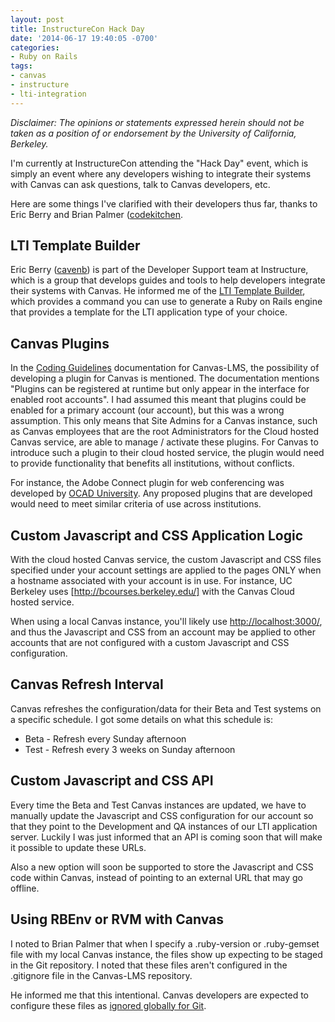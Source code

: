 ```yaml
---
layout: post
title: InstructureCon Hack Day
date: '2014-06-17 19:40:05 -0700'
categories:
- Ruby on Rails
tags:
- canvas
- instructure
- lti-integration
---
```


*Disclaimer: The opinions or statements expressed herein should not
be taken as a position of or endorsement by the University of California,
Berkeley.*

I'm currently at InstructureCon attending the "Hack Day" event, which is simply
an event where any developers wishing to integrate their systems with Canvas
can ask questions, talk to Canvas developers, etc.

Here are some things I've clarified with their developers thus far, thanks to
Eric Berry and Brian Palmer ([codekitchen](https://github.com/codekitchen).

## LTI Template Builder

Eric Berry ([cavenb](https://github.com/cavneb)) is part of the Developer
Support team at Instructure, which is a group that develops guides and tools
to help developers integrate their systems with Canvas. He informed me of the
[LTI Template Builder](http://lti-template-builder.herokuapp.com/), which
provides a command you can use to generate a Ruby on Rails engine that provides
a template for the LTI application type of your choice.

## Canvas Plugins

In the [Coding Guidelines] documentation for Canvas-LMS, the possibility of
developing a plugin for Canvas is mentioned. The documentation mentions
"Plugins can be registered at runtime but only appear in the interface for
enabled root accounts". I had assumed this meant that
plugins could be enabled for a primary account (our account), but this was a
wrong assumption. This only means that Site Admins for a Canvas instance, such
as Canvas employees that are the root Administrators for the Cloud hosted Canvas
service, are able to manage / activate these plugins. For Canvas to introduce
such a plugin to their cloud hosted service, the plugin would need to provide
functionality that benefits all institutions, without conflicts.

For instance, the Adobe Connect plugin for web conferencing was developed by
[OCAD University]. Any proposed plugins that are developed would need to meet
similar criteria of use across institutions.

[Coding Guidelines]: https://github.com/instructure/canvas-lms/wiki/Coding-Guidelines#enhancements-and-extensions
[OCAD University]: http://www.ocadu.ca/

## Custom Javascript and CSS Application Logic

With the cloud hosted Canvas service, the custom Javascript and CSS files
specified under your account settings are applied to the pages ONLY when a
hostname associated with your account is in use. For instance, UC Berkeley uses
[http://bcourses.berkeley.edu/] with the Canvas Cloud hosted service.

When using a local Canvas instance, you'll likely use [http://localhost:3000/],
and thus the Javascript and CSS from an account may be applied to other accounts
that are not configured with a custom Javascript and CSS configuration.

[http://bcourses.berkeley.edu/]: http://bcourses.berkeley.edu/
[http://localhost:3000/]: http://localhost:3000/

## Canvas Refresh Interval

Canvas refreshes the configuration/data for their Beta and Test systems on a
specific schedule. I got some details on what this schedule is:

* Beta - Refresh every Sunday afternoon
* Test - Refresh every 3 weeks on Sunday afternoon

## Custom Javascript and CSS API

Every time the Beta and Test Canvas instances are updated, we have to manually
update the Javascript and CSS configuration for our account so that they point
to the Development and QA instances of our LTI application server. Luckily I was
just informed that an API is coming soon that will make it possible to update
these URLs.

Also a new option will soon be supported to store the Javascript and CSS code
within Canvas, instead of pointing to an external URL that may go offline.

## Using RBEnv or RVM with Canvas

I noted to Brian Palmer that when I specify a .ruby-version or .ruby-gemset file
with my local Canvas instance, the files show up expecting to be staged in the
Git repository. I noted that these files aren't configured in the .gitignore
file in the Canvas-LMS repository.

He informed me that this intentional. Canvas developers are expected to
configure these files as [ignored globally for Git].

[ignored globally for Git]: https://help.github.com/articles/ignoring-files#create-a-global-gitignore
